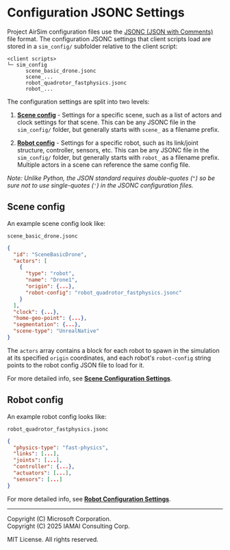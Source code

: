 # Configuration JSONC Settings

Project AirSim configuration files use the [JSONC (JSON with Comments)](https://commentjson.readthedocs.io/en/latest/) file format. The configuration JSONC settings that client scripts load are stored in a `sim_config/` subfolder relative to the client script:

```
<client scripts>
└─ sim_config
      scene_basic_drone.jsonc
      scene_...
      robot_quadrotor_fastphysics.jsonc
      robot_...
```

The configuration settings are split into two levels:

1. **[Scene config](#scene-config)** - Settings for a specific scene, such as a list of actors and clock settings for that scene. This can be any JSONC file in the `sim_config/` folder, but generally starts with `scene_` as a filename prefix.

2. **[Robot config](#robot-config)** - Settings for a specific robot, such as its link/joint structure, controller, sensors, etc. This can be any JSONC file in the `sim_config/` folder, but generally starts with `robot_` as a filename prefix. Multiple actors in a scene can reference the same config file.

*Note: Unlike Python, the JSON standard requires double-quotes (`"`) so be sure not to use single-quotes (`'`) in the JSONC configuration files.*

## Scene config

An example scene config look like:

`scene_basic_drone.jsonc`
``` json
{
  "id": "SceneBasicDrone",
  "actors": [
    {
      "type": "robot",
      "name": "Drone1",
      "origin": {...},
      "robot-config": "robot_quadrotor_fastphysics.jsonc"
    }
  ],
  "clock": {...},
  "home-geo-point": {...},
  "segmentation": {...},
  "scene-type": "UnrealNative"
}
```

The `actors` array contains a block for each robot to spawn in the simulation at its specified `origin` coordinates, and each robot's `robot-config` string points to the robot config JSON file to load for it.

For more detailed info, see **[Scene Configuration Settings](config_scene.md)**.

## Robot config

An example robot config looks like:

`robot_quadrotor_fastphysics.jsonc`
``` json
{
  "physics-type": "fast-physics",
  "links": [...],
  "joints": [...],
  "controller": {...},
  "actuators": [...],
  "sensors": [...]
}
```

For more detailed info, see **[Robot Configuration Settings](config_robot.md)**.

---

Copyright (C) Microsoft Corporation.  
Copyright (C) 2025 IAMAI Consulting Corp.

MIT License. All rights reserved.
